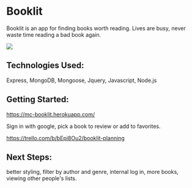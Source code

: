 # Booklit

Booklit is an app for finding books worth reading. Lives are busy, never waste time reading a bad book again.

![](https://i.imgur.com/Vdcksrc.jpg)


## Technologies Used:
Express, MongoDB, Mongoose, Jquery, Javascript, Node.js

## Getting Started: 

https://mc-booklit.herokuapp.com/

Sign in with google, pick a book to review or add to favorites.

https://trello.com/b/bEpi8Ou2/booklit-planning


## Next Steps: 

better styling, filter by author and genre, internal log in, more books, viewing other people's lists.